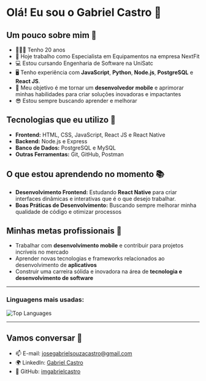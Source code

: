 # Olá! Eu sou o Gabriel Castro 👋

## Um pouco sobre mim 👦

- 🙋🏻‍♂️ Tenho 20 anos
- 🔭 Hoje trabalho como Especialista em Equipamentos na empresa NextFit
- 💻 Estou cursando Engenharia de Software na UniSatc
- 🖥️ Tenho experiência com **JavaScript**, **Python**, **Node.js**, **PostgreSQL** e **React JS**. 
- 🎯 Meu objetivo é me tornar um **desenvolvedor mobile** e aprimorar minhas habilidades para criar soluções inovadoras e impactantes
- 😎 Estou sempre buscando aprender e melhorar

## Tecnologias que eu utilizo 🚀

- **Frontend:** HTML, CSS, JavaScript, React JS e React Native
- **Backend:** Node.js e Express
- **Banco de Dados:** PostgreSQL e MySQL
- **Outras Ferramentas:** Git, GitHub, Postman

## O que estou aprendendo no momento 📚

- **Desenvolvimento Frontend:** Estudando **React Native** para criar interfaces dinâmicas e interativas que é o que desejo trabalhar.
- **Boas Práticas de Desenvolvimento:** Buscando sempre melhorar minha qualidade de código e otimizar processos

## Minhas metas profissionais 🎯

- Trabalhar com **desenvolvimento mobile** e contribuir para projetos incríveis no mercado
- Aprender novas tecnologias e frameworks relacionados ao desenvolvimento de **aplicativos**
- Construir uma carreira sólida e inovadora na área de **tecnologia e desenvolvimento de software**

---

### Linguagens mais usadas:

![Top Languages](https://github-readme-stats.vercel.app/api/top-langs/?username=imgabrielcastro&layout=compact&theme=radical)


---


## Vamos conversar 💬

- 📫 E-mail: josegabrielsouzacastro@gmail.com
- 🌍 LinkedIn: [Gabriel Castro](https://www.linkedin.com/in/josé-gabriel-souza-de-castro/)
- 📱 GitHub: [imgabrielcastro](https://github.com/imgabrielcastro)


